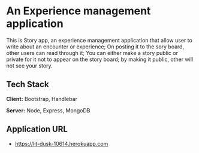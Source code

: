 
# An Experience management application

This is Story app, an experience management application that allow user to write about an encounter or experience; On posting it to the sory board, other users can read through it; You can either make a story public or private for it not to appear on the story board; by making it public, other will not see your story.


## Tech Stack

**Client:**  Bootstrap, Handlebar

**Server:** Node, Express, MongoDB


## Application URL
- https://lit-dusk-10614.herokuapp.com
